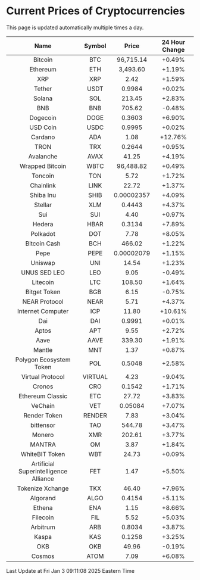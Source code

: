 # Current Prices of Cryptocurrencies
This page is updated automatically multiple times a day.

| Name | Symbol | Price | 24 Hour Change |
| :---: |:---:| :---: | :---: |
| Bitcoin | BTC | 96,715.14 | +0.49% |
| Ethereum | ETH | 3,493.60 | +1.19% |
| XRP | XRP | 2.42 | +1.59% |
| Tether | USDT | 0.9984 | +0.02% |
| Solana | SOL | 213.45 | +2.83% |
| BNB | BNB | 705.62 | -0.48% |
| Dogecoin | DOGE | 0.3603 | +6.90% |
| USD Coin | USDC | 0.9995 | +0.02% |
| Cardano | ADA | 1.08 | +12.76% |
| TRON | TRX | 0.2644 | +0.95% |
| Avalanche | AVAX | 41.25 | +4.19% |
| Wrapped Bitcoin | WBTC | 96,488.82 | +0.49% |
| Toncoin | TON | 5.72 | +1.72% |
| Chainlink | LINK | 22.72 | +1.37% |
| Shiba Inu | SHIB | 0.00002357 | +4.09% |
| Stellar | XLM | 0.4443 | +4.37% |
| Sui | SUI | 4.40 | +0.97% |
| Hedera | HBAR | 0.3134 | +7.89% |
| Polkadot | DOT | 7.78 | +8.05% |
| Bitcoin Cash | BCH | 466.02 | +1.22% |
| Pepe | PEPE | 0.00002079 | +1.15% |
| Uniswap | UNI | 14.54 | +1.23% |
| UNUS SED LEO | LEO | 9.05 | -0.49% |
| Litecoin | LTC | 108.50 | +1.64% |
| Bitget Token | BGB | 6.15 | -0.75% |
| NEAR Protocol | NEAR | 5.71 | +4.37% |
| Internet Computer | ICP | 11.80 | +10.61% |
| Dai | DAI | 0.9991 | +0.01% |
| Aptos | APT | 9.55 | +2.72% |
| Aave | AAVE | 339.30 | +1.91% |
| Mantle | MNT | 1.37 | +0.87% |
| Polygon Ecosystem Token | POL | 0.5048 | +2.58% |
| Virtual Protocol | VIRTUAL | 4.23 | -9.04% |
| Cronos | CRO | 0.1542 | +1.71% |
| Ethereum Classic | ETC | 27.72 | +3.83% |
| VeChain | VET | 0.05084 | +7.07% |
| Render Token | RENDER | 7.83 | +3.04% |
| bittensor | TAO | 544.78 | +3.47% |
| Monero | XMR | 202.61 | +3.77% |
| MANTRA | OM | 3.87 | +1.84% |
| WhiteBIT Token | WBT | 24.73 | +0.09% |
| Artificial Superintelligence Alliance | FET | 1.47 | +5.50% |
| Tokenize Xchange | TKX | 46.40 | +7.96% |
| Algorand | ALGO | 0.4154 | +5.11% |
| Ethena | ENA | 1.15 | +8.66% |
| Filecoin | FIL | 5.52 | +5.03% |
| Arbitrum | ARB | 0.8034 | +3.87% |
| Kaspa | KAS | 0.1258 | +3.25% |
| OKB | OKB | 49.96 | -0.19% |
| Cosmos | ATOM | 7.09 | +6.08% |

Last Update at Fri Jan  3 09:11:08 2025 Eastern Time
